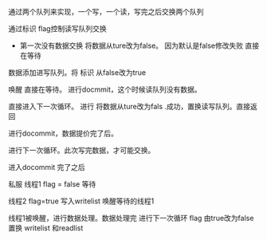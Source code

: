 通过两个队列来实现，一个写，一个读，写完之后交换两个队列

通过标识 flag控制读写队列交换

- 第一次没有数据交换  将数据从ture改为false。 因为默认是false修改失败
  直接在等待

数据添加进写队列。将 标识 从false改为true

唤醒 直接在等待。
进行docmmit，这个时候读队列没有数据。

直接进入下一次循环。
进行 将数据从ture改为fals .成功，置换读写队列。直接返回

进行docommit，数据提价完了后。

进行下一次循环。此次写完数据，才可能交换。

进入docommit 完了之后

私服
线程1
flag = false
等待


线程2
flag=true
写入writelist
唤醒等待的线程1

线程1被唤醒，进行数据处理。数据处理完
进行下一次循环
flag 由true改为false
置换 writelist 和readlist